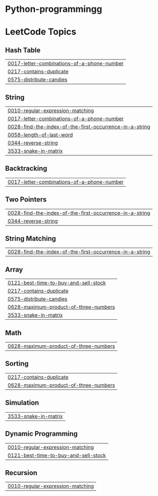 # Python-programmingg
<!---LeetCode Topics Start-->
# LeetCode Topics
## Hash Table
|  |
| ------- |
| [0017-letter-combinations-of-a-phone-number](https://github.com/Aishjainam-coder/Python-programming_DSA/tree/master/0017-letter-combinations-of-a-phone-number) |
| [0217-contains-duplicate](https://github.com/Aishjainam-coder/Python-programming_DSA/tree/master/0217-contains-duplicate) |
| [0575-distribute-candies](https://github.com/Aishjainam-coder/Python-programming_DSA/tree/master/0575-distribute-candies) |
## String
|  |
| ------- |
| [0010-regular-expression-matching](https://github.com/Aishjainam-coder/Python-programming_DSA/tree/master/0010-regular-expression-matching) |
| [0017-letter-combinations-of-a-phone-number](https://github.com/Aishjainam-coder/Python-programming_DSA/tree/master/0017-letter-combinations-of-a-phone-number) |
| [0028-find-the-index-of-the-first-occurrence-in-a-string](https://github.com/Aishjainam-coder/Python-programming_DSA/tree/master/0028-find-the-index-of-the-first-occurrence-in-a-string) |
| [0058-length-of-last-word](https://github.com/Aishjainam-coder/Python-programming_DSA/tree/master/0058-length-of-last-word) |
| [0344-reverse-string](https://github.com/Aishjainam-coder/Python-programming_DSA/tree/master/0344-reverse-string) |
| [3533-snake-in-matrix](https://github.com/Aishjainam-coder/Python-programming_DSA/tree/master/3533-snake-in-matrix) |
## Backtracking
|  |
| ------- |
| [0017-letter-combinations-of-a-phone-number](https://github.com/Aishjainam-coder/Python-programming_DSA/tree/master/0017-letter-combinations-of-a-phone-number) |
## Two Pointers
|  |
| ------- |
| [0028-find-the-index-of-the-first-occurrence-in-a-string](https://github.com/Aishjainam-coder/Python-programming_DSA/tree/master/0028-find-the-index-of-the-first-occurrence-in-a-string) |
| [0344-reverse-string](https://github.com/Aishjainam-coder/Python-programming_DSA/tree/master/0344-reverse-string) |
## String Matching
|  |
| ------- |
| [0028-find-the-index-of-the-first-occurrence-in-a-string](https://github.com/Aishjainam-coder/Python-programming_DSA/tree/master/0028-find-the-index-of-the-first-occurrence-in-a-string) |
## Array
|  |
| ------- |
| [0121-best-time-to-buy-and-sell-stock](https://github.com/Aishjainam-coder/Python-programming_DSA/tree/master/0121-best-time-to-buy-and-sell-stock) |
| [0217-contains-duplicate](https://github.com/Aishjainam-coder/Python-programming_DSA/tree/master/0217-contains-duplicate) |
| [0575-distribute-candies](https://github.com/Aishjainam-coder/Python-programming_DSA/tree/master/0575-distribute-candies) |
| [0628-maximum-product-of-three-numbers](https://github.com/Aishjainam-coder/Python-programming_DSA/tree/master/0628-maximum-product-of-three-numbers) |
| [3533-snake-in-matrix](https://github.com/Aishjainam-coder/Python-programming_DSA/tree/master/3533-snake-in-matrix) |
## Math
|  |
| ------- |
| [0628-maximum-product-of-three-numbers](https://github.com/Aishjainam-coder/Python-programming_DSA/tree/master/0628-maximum-product-of-three-numbers) |
## Sorting
|  |
| ------- |
| [0217-contains-duplicate](https://github.com/Aishjainam-coder/Python-programming_DSA/tree/master/0217-contains-duplicate) |
| [0628-maximum-product-of-three-numbers](https://github.com/Aishjainam-coder/Python-programming_DSA/tree/master/0628-maximum-product-of-three-numbers) |
## Simulation
|  |
| ------- |
| [3533-snake-in-matrix](https://github.com/Aishjainam-coder/Python-programming_DSA/tree/master/3533-snake-in-matrix) |
## Dynamic Programming
|  |
| ------- |
| [0010-regular-expression-matching](https://github.com/Aishjainam-coder/Python-programming_DSA/tree/master/0010-regular-expression-matching) |
| [0121-best-time-to-buy-and-sell-stock](https://github.com/Aishjainam-coder/Python-programming_DSA/tree/master/0121-best-time-to-buy-and-sell-stock) |
## Recursion
|  |
| ------- |
| [0010-regular-expression-matching](https://github.com/Aishjainam-coder/Python-programming_DSA/tree/master/0010-regular-expression-matching) |
<!---LeetCode Topics End-->